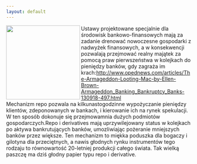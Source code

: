 ```yaml
---
layout: default
---
```


<img src="{{site.baseurl}}\articles\pictures\465.eb.jpg" align="left" HSPACE=”50” VSPACE=”50” width="200"><!--200--><p>
Ustawy projektowane specjalnie dla środowisk bankowo-finansowych mają za zadanie drenować nowoczesne gospodarki z nadwyżek finansowych, a w konsekwencji pozwalają przejmować realny majątek za pomocą praw pierwszeństwa w kolejkach do pieniędzy banków, gdy zagraża im krach:<a href="http://www.opednews.com/articles/The-Armageddon-Looting-Mac-by-Ellen-Brown-Armageddon_Banking_Bankruptcy_Banks-130918-497.html" title="Repo i instrumenty pochodne" target="">http://www.opednews.com/articles/The-Armageddon-Looting-Mac-by-Ellen-Brown-Armageddon_Banking_Bankruptcy_Banks-130918-497.html</a><br>Mechanizm repo pozwala na kilkunastogodzinne wypożyczanie pieniędzy klientów, zdeponowanych w bankach, i kierowanie ich na rynek spekulacji. W ten sposób dokonuje się przejmowamnia dużych podmiotów gospodarczych.Repo i derivatives mają uprzywilejowany status w kolejkach po aktywa bankrutujących banków, umozliwiając pożeranie mniejszych banków przez większe. Ten mechanizm to miękka poduszka dla bogaczy i gilotyna dla przeciętnych, a nawis głodnych rynku instrumentów tego rodzaju to równowartość 20-letniej produkcji całego świata. Tak wielką paszczę ma dziś głodny papier typu repo i derivative.</p>